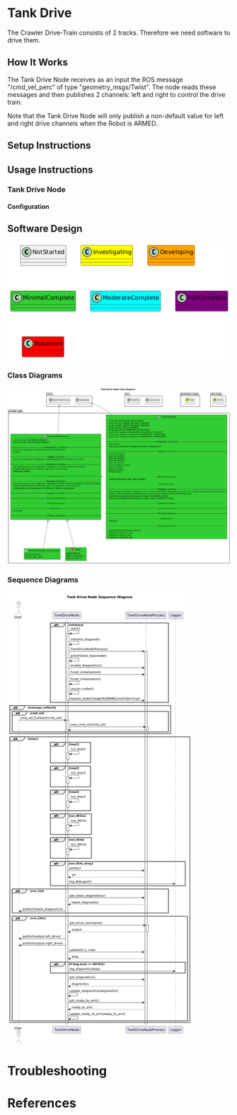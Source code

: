 # Tank Drive
The Crawler Drive-Train consists of 2 tracks.  Therefore we need software to drive them.

## How It Works
The Tank Drive Node receives as an input the ROS message "/cmd_vel_perc" of type "geometry_msgs/Twist".  The node reads these messages and then publishes 2 channels: left and right to control the drive train.

Note that the Tank Drive Node will only publish a non-default value for left and right drive channels when the Robot is ARMED.

## Setup Instructions


## Usage Instructions
### Tank Drive Node

#### Configuration


## Software Design
![](../../output/Legend.png)
### Class Diagrams
![](../../../nodes/TankDriveNode/doc/output/TankDriveNodeClassDiagram.png)

### Sequence Diagrams
![](../../../nodes/TankDriveNode/doc/output/TankDriveNodeSequenceDiagram.png)

# Troubleshooting


# References
